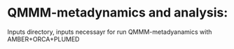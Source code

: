# QMMM-metadynamics and analysis:

Inputs directory, inputs necessayr for run QMMM-metadyanamics with AMBER+ORCA+PLUMED
